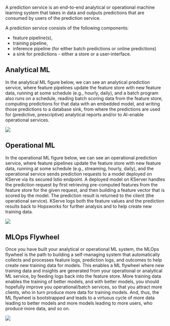 A prediction service is an end-to-end analytical or operational machine learning system that takes in data and outputs predictions that are consumed by users of the prediction service.

A prediction service consists of the following components:

* feature pipeline(s),
* training pipeline,
* inference pipeline (for either batch predictions or online predictions)
* a sink for predictions - either a store or a user-interface.

## Analytical ML

In the analytical ML figure below, we can see an analytical prediction service, where feature pipelines update the feature store with new feature data, running at some schedule (e.g., hourly, daily), and a batch program also runs on a schedule, reading batch scoring data from the feature store, computing predictions for that data with an embedded model, and writing those predictions to a database sink, from where the predictions are used for (predictive, prescriptive) analytical reports and/or to AI-enable operational services.

<img src="../../../assets/images/concepts/mlops/analytical-prediction-service.svg">

## Operational ML

In the operational ML figure below, we can see an operational prediction service, where feature pipelines update the feature store with new feature data, running at some schedule (e.g., streaming, hourly, daily), and the operational service sends prediction requests to a model deployed on KServe via its secured Istio endpoint. A deployed model on KServer handles the prediction request by first retrieving pre-computed features from the feature store for the given request, and then building a feature vector that is scored by the model. The prediction result is returned to the client (the operational service). KServe logs both the feature values and the prediction results back to Hopsworks for further analysis and to help create new training data.

<img src="../../../assets/images/concepts/mlops/operational-prediction-service.svg">


## MLOps Flywheel

Once you have built your analytical or operational ML system, the MLOps flywheel is the path to building a self-managing system that automatically collects and processes feature logs, prediction logs, and outcomes to help create new training data for models. This enables a ML flywheel where new training data and insights are generated from your operational or analytical ML service, by feeding logs back into the feature store. More training data enables the training of better models, and with better models, you should hopefully improve you operational/batch services, so that you attract more clients, who in turn produce more data for training models. And, thus, the ML flywheel is bootstrapped and leads to a virtuous cycle of more data leading to better models and more models leading to more users, who produce more data, and so on.

<img src="../../../assets/images/concepts/mlops/flywheel.svg">
